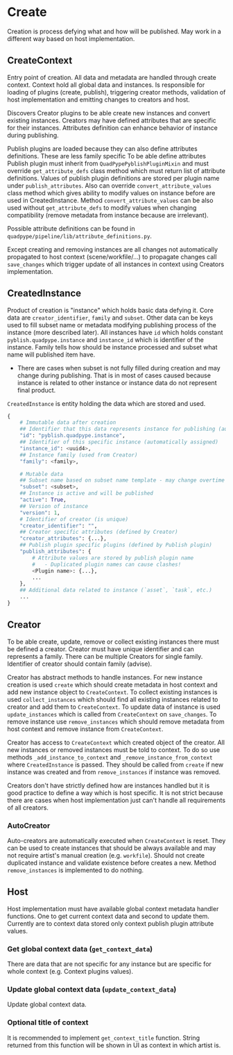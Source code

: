 # Create
Creation is process defying what and how will be published. May work in a different way based on host implementation.

## CreateContext
Entry point of creation. All data and metadata are handled through create context. Context hold all global data and instances. Is responsible for loading of plugins (create, publish), triggering creator methods, validation of host implementation and emitting changes to creators and host.

Discovers Creator plugins to be able create new instances and convert existing instances. Creators may have defined attributes that are specific for their instances. Attributes definition can enhance behavior of instance during publishing.

Publish plugins are loaded because they can also define attributes definitions. These are less family specific To be able define attributes Publish plugin must inherit from `QuadPypePyblishPluginMixin` and must override `get_attribute_defs` class method which must return list of attribute definitions. Values of publish plugin definitions are stored per plugin name under `publish_attributes`. Also can override `convert_attribute_values` class method which gives ability to modify values on instance before are used in CreatedInstance. Method `convert_attribute_values` can be also used without `get_attribute_defs` to modify values when changing compatibility (remove metadata from instance because are irrelevant).

Possible attribute definitions can be found in `quadpype/pipeline/lib/attribute_definitions.py`.

Except creating and removing instances are all changes not automatically propagated to host context (scene/workfile/...) to propagate changes call `save_changes` which trigger update of all instances in context using Creators implementation.


## CreatedInstance
Product of creation is "instance" which holds basic data defying it. Core data are `creator_identifier`, `family` and `subset`. Other data can be keys used to fill subset name or metadata modifying publishing process of the instance (more described later). All instances have `id` which holds constant `pyblish.quadpype.instance` and `instance_id` which is identifier of the instance.
Family tells how should be instance processed and subset what name will published item have.
- There are cases when subset is not fully filled during creation and may change during publishing. That is in most of cases caused because instance is related to other instance or instance data do not represent final product.

`CreatedInstance` is entity holding the data which are stored and used.

```python
{
    # Immutable data after creation
    ## Identifier that this data represents instance for publishing (automatically assigned)
    "id": "pyblish.quadpype.instance",
    ## Identifier of this specific instance (automatically assigned)
    "instance_id": <uuid4>,
    ## Instance family (used from Creator)
    "family": <family>,

    # Mutable data
    ## Subset name based on subset name template - may change overtime (on context change)
    "subset": <subset>,
    ## Instance is active and will be published
    "active": True,
    ## Version of instance
    "version": 1,
    # Identifier of creator (is unique)
    "creator_identifier": "",
    ## Creator specific attributes (defined by Creator)
    "creator_attributes": {...},
    ## Publish plugin specific plugins (defined by Publish plugin)
    "publish_attributes": {
        # Attribute values are stored by publish plugin name
        #   - Duplicated plugin names can cause clashes!
        <Plugin name>: {...},
        ...
    },
    ## Additional data related to instance (`asset`, `task`, etc.)
    ...
}
```

## Creator
To be able create, update, remove or collect existing instances there must be defined a creator. Creator must have unique identifier and can represents a family. There can be multiple Creators for single family. Identifier of creator should contain family (advise).

Creator has abstract methods to handle instances. For new instance creation is used `create` which should create metadata in host context and add new instance object to `CreateContext`. To collect existing instances is used `collect_instances` which should find all existing instances related to creator and add them to `CreateContext`. To update data of instance is used `update_instances` which is called from `CreateContext` on `save_changes`. To remove instance use `remove_instances` which should remove metadata from host context and remove instance from `CreateContext`.

Creator has access to `CreateContext` which created object of the creator. All new instances or removed instances must be told to context. To do so use methods `_add_instance_to_context` and `_remove_instance_from_context` where `CreatedInstance` is passed. They should be called from `create` if new instance was created and from `remove_instances` if instance was removed.

Creators don't have strictly defined how are instances handled but it is good practice to define a way which is host specific. It is not strict because there are cases when host implementation just can't handle all requirements of all creators.

### AutoCreator
Auto-creators are automatically executed when `CreateContext` is reset. They can be used to create instances that should be always available and may not require artist's manual creation (e.g. `workfile`). Should not create duplicated instance and validate existence before creates a new. Method `remove_instances` is implemented to do nothing.

## Host
Host implementation must have available global context metadata handler functions. One to get current context data and second to update them. Currently are to context data stored only context publish plugin attribute values.

### Get global context data (`get_context_data`)
There are data that are not specific for any instance but are specific for whole context (e.g. Context plugins values).

### Update global context data (`update_context_data`)
Update global context data.

### Optional title of context
It is recommended to implement `get_context_title` function. String returned from this function will be shown in UI as context in which artist is.
